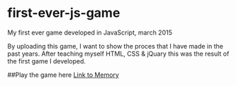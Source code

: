 # first-ever-js-game
My first ever game developed in JavaScript, march 2015

By uploading this game, I want to show the proces that I have made in the past years. After teaching myself HTML, CSS & jQuary this was the result of the first game I developed.

##Play the game here
[Link to Memory](https://arcane-dawn-11222.herokuapp.com/)
